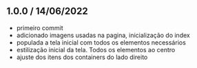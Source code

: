 ## 1.0.0 / 14/06/2022
- primeiro commit
- adicionado imagens usadas na pagina, inicialização do index
- populada a tela inicial com todos os elementos necessários
- estilização inicial da tela. Todos os elementos ao centro
- ajuste dos itens dos containers do lado direito